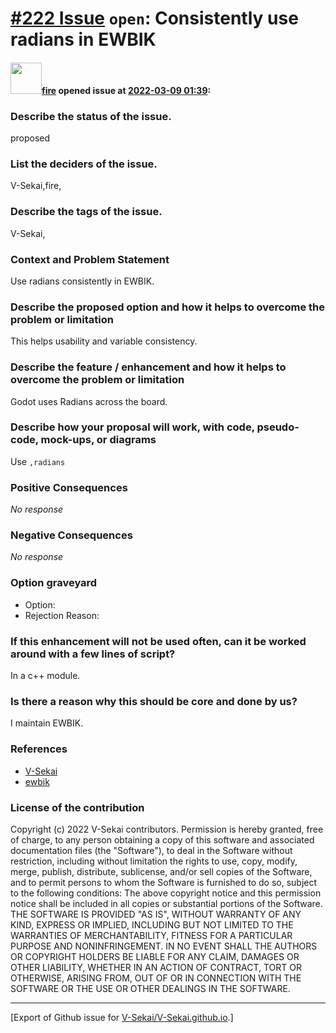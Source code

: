 # [\#222 Issue](https://github.com/V-Sekai/V-Sekai.github.io/issues/222) `open`: Consistently use radians in EWBIK

#### <img src="https://avatars.githubusercontent.com/u/32321?u=c2e06a3d2b49a467aa907e54aa259516440267cc&v=4" width="50">[fire](https://github.com/fire) opened issue at [2022-03-09 01:39](https://github.com/V-Sekai/V-Sekai.github.io/issues/222):

### Describe the status of the issue.

proposed

### List the deciders of the issue.

V-Sekai,fire,

### Describe the tags of the issue.

V-Sekai,

### Context and Problem Statement

Use radians consistently in EWBIK.

### Describe the proposed option and how it helps to overcome the problem or limitation

This helps usability and variable consistency.

### Describe the feature / enhancement and how it helps to overcome the problem or limitation

Godot uses Radians across the board.

### Describe how your proposal will work, with code, pseudo-code, mock-ups, or diagrams

Use `,radians`

### Positive Consequences

_No response_

### Negative Consequences

_No response_

### Option graveyard

- Option: <!-- [List the proposed options no longer open for consideration.] -->
- Rejection Reason: <!-- [List the reasons for the rejection: (the Bad traits)] -->


### If this enhancement will not be used often, can it be worked around with a few lines of script?

In a c++ module.

### Is there a reason why this should be core and done by us?

I maintain EWBIK.

### References

- [V-Sekai](https://v-sekai.org/)
- [ewbik](https://github.com/godot-extended-libraries/ewbik)


### License of the contribution

Copyright (c) 2022 V-Sekai contributors. Permission is hereby granted, free of charge, to any person obtaining a copy of this software and associated documentation files (the "Software"), to deal in the Software without restriction, including without limitation the rights to use, copy, modify, merge, publish, distribute, sublicense, and/or sell copies of the Software, and to permit persons to whom the Software is furnished to do so, subject to the following conditions: The above copyright notice and this permission notice shall be included in all copies or substantial portions of the Software. THE SOFTWARE IS PROVIDED "AS IS", WITHOUT WARRANTY OF ANY KIND, EXPRESS OR IMPLIED, INCLUDING BUT NOT LIMITED TO THE WARRANTIES OF MERCHANTABILITY, FITNESS FOR A PARTICULAR PURPOSE AND NONINFRINGEMENT. IN NO EVENT SHALL THE AUTHORS OR COPYRIGHT HOLDERS BE LIABLE FOR ANY CLAIM, DAMAGES OR OTHER LIABILITY, WHETHER IN AN ACTION OF CONTRACT, TORT OR OTHERWISE, ARISING FROM, OUT OF OR IN CONNECTION WITH THE SOFTWARE OR THE USE OR OTHER DEALINGS IN THE SOFTWARE.




-------------------------------------------------------------------------------



[Export of Github issue for [V-Sekai/V-Sekai.github.io](https://github.com/V-Sekai/V-Sekai.github.io).]
